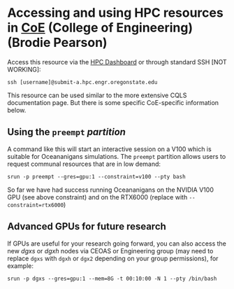 # Accessing and using HPC resources in [CoE](https://it.engineering.oregonstate.edu/hpc) (College of Engineering) (Brodie Pearson)

Access this resource via the [HPC Dashboard](https://ondemand.hpc.engr.oregonstate.edu/) or through standard SSH [NOT WORKING]:

```shell
ssh [username]@submit-a.hpc.engr.oregonstate.edu
```

This resource can be used similar to the more extensive CQLS documentation page. But there is some specific CoE-specific information below.

## Using the ``preempt`` _partition_

A command like this will start an interactive session on a V100 which is suitable for Oceananigans simulations. The ``preempt`` partition allows users to request communal resources that are in low demand:

```shell
srun -p preempt --gres=gpu:1 --constraint=v100 --pty bash
```

So far we have had success running Oceananigans on the NVIDIA V100 GPU (see above constraint) and on the RTX6000 (replace with ``--constraint=rtx6000``)

## Advanced GPUs for future research

If GPUs are useful for your research going forward, you can also access the new _dgxs_ or _dgxh_ nodes via CEOAS or Engineering group (may need to replace ``dgxs`` with ``dgxh`` or ``dgx2`` depending on your group permissions), for example:

```shell
srun -p dgxs --gres=gpu:1 --mem=8G -t 00:10:00 -N 1 --pty /bin/bash
```

